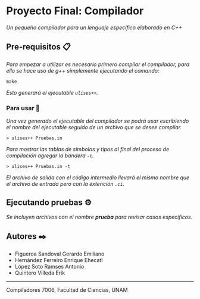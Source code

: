 # Proyecto Final: Compilador

_Un pequeño compilador para un lenguaje específico elaborado en C++_

## Pre-requisitos 📋

_Para empezar a utilizar es necesario primero compilar el compilador, para ello se hace uso de g++ simplemente ejecutando el comando:_

```
make
```
_Esto generará el ejecutable `ulises++`._

### Para usar 🔧

_Una vez generado el ejecutable del compilador se podrá usar escribiendo el nombre del ejecutable seguido de un archivo que se desee compilar._

```
> ulises++ Pruebas.in 
```

_Para mostrar las tablas de simbolos y tipos al final del proceso de compilación agregar la bandera `-t`._

```
> ulises++ Pruebas.in -t
```

_El archivo de salida con el código intermedio llevará el mismo nombre que el archivo de entrada pero con la extención `.ci`._

## Ejecutando pruebas ⚙️

_Se incluyen archivos con el nombre **prueba** para revisar casos específicos._


## Autores ✒️

 * Figueroa Sandoval Gerardo Emiliano 
 * Hernández Ferreiro Enrique Ehecatl 
 * López Soto Ramses Antonio 
 * Quintero Villeda Erik 
 
---
Compiladores 7006, Facultad de Ciencias, UNAM
